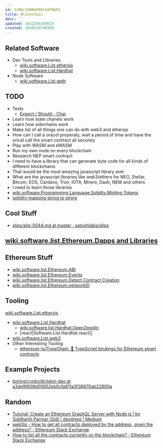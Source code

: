 ```yaml
---
id: VzN6r1OWNdXK0tk8fNbMi
title: Blockchain
desc: ''
updated: 1632256309019
created: 1630519740350
---
```


## Related Software

* Dev Tools and Libraries
  * [wiki.software.List.ethersjs](../../../../Software/List/ethersjs.md)
  * [wiki.software.List.Hardhat](../../../../Software/List/Hardhat.md)
* Node Software
  * [wiki.software.List.geth](../../../../Software/List/geth.md)

## TODO

* Tests
  * [Expect / Should - Chai](https://www.chaijs.com/api/bdd/)
* Learn how state chanels work
* Learn how sidechains work
* Make list of all things one can do with web3 and ethersjs
* How can I call a oracol properaly, wait a period of time and have the orical call the smart contract all securely
* Play with WASM and eWASM
* Run my own node on every blockchain
* Research NEP smart contract
* I need to have a library that can generate byte code for all kinds of different blockchains
* That would be the most amazing javascript library ever
* What are the javascript libraries like web3/ethers for NEO, Stellar, Bitcoin, EOS, Cardano, Tron, IOTA, Mnero, Dash, NEM and others
* I need to learn those libraries
* [wiki.software.Programming Language.Solidity.Minting Tokens](../../../../Software/List/Solidity/Minting%20Tokens.md)
* [solidity mapping string to string](https://gist.github.com/brianonn/ec7cc6367997093e475632daa81f4027)

## Cool Stuff

* [slips/slip-0044.md at master · satoshilabs/slips](https://github.com/satoshilabs/slips/blob/master/slip-0044.md)

## [wiki.software.list.Ethereum.Dapps and Libraries](../../../../Software/List/Ethereum/Dapps%20and%20Libraries.md)

## Ethereum Stuff

* [wiki.software.list.Ethereum.ABI](../../../../Software/List/Ethereum/ABI.md)
* [wiki.software.list.Ethereum.Events](../../../../Software/List/Ethereum/Events.md)
* [wiki.software.list.Ethereum.Detect Contract Creation](../../../../Software/List/Ethereum/Detect%20Contract%20Creation.md)
* [wiki.software.list.Ethereum.networkID](../../../../Software/List/Ethereum/networkID.md)

## Tooling

[wiki.software.List.ethersjs](../../../../Software/List/ethersjs.md)
* [wiki.software.List.Hardhat](../../../../Software/List/Hardhat.md)
  * [wiki.software.list.Hardhat.OpenZepplin](../../../../Software/List/Hardhat/OpenZepplin.md)
  * [react|Software.List.Hardhat.react]]
* [wiki.software.List.web3](../../../../Software/List/web3.md)
* Other Interesting Tooling
  * [ethereum-ts/TypeChain: 🔌 TypeScript bindings for Ethereum smart contracts](https://github.com/ethereum-ts/Typechain#readme)

## Example Projects

* [boringcrypto/dictator-dao at a3de9f606d05852eb5cfa811a3f38870ab22800a](https://github.com/boringcrypto/dictator-dao/tree/a3de9f606d05852eb5cfa811a3f38870ab22800a)

## Random

* [Tutorial: Create an Ethereum GraphQL Server with Node.js | by Siddharth Parmar (Sid) | dev@red | Medium](https://medium.com/dev-red/create-an-ethereum-graphql-server-with-node-js-part-2-9cf52b4b0099)
* [web3js - How to get all contracts deployed by the address, given the address? - Ethereum Stack Exchange](https://ethereum.stackexchange.com/questions/62695/how-to-get-all-contracts-deployed-by-the-address-given-the-address/62725)
* [How to list all the contracts currently on the blockchain? - Ethereum Stack Exchange](https://ethereum.stackexchange.com/questions/6672/how-to-list-all-the-contracts-currently-on-the-blockchain)
